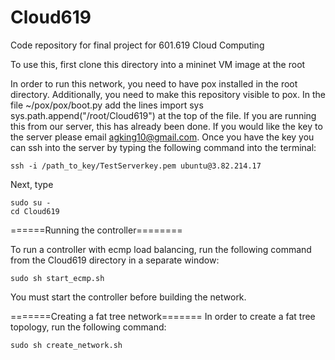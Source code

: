 # Cloud619
Code repository for final project for 601.619 Cloud Computing

To use this, first clone this directory into a mininet VM image at the root

In order to run this network, you need to have pox installed in the root directory. Additionally, you need to make this repository visible to pox. In the file ~/pox/pox/boot.py add the lines
	import sys
	sys.path.append("/root/Cloud619")
at the top of the file. If you are running this from our server, this has already been done. If you would like the key to the server please email agking10@gmail.com. Once you have the key you can ssh into the server by typing the following command into the terminal:

	ssh -i /path_to_key/TestServerkey.pem ubuntu@3.82.214.17

Next, type

	sudo su -
	cd Cloud619
	
======Running the controller========

To run a controller with ecmp load balancing, run the following command from the Cloud619 directory in a separate window:

	sudo sh start_ecmp.sh

You must start the controller before building the network.

=======Creating a fat tree network=======
In order to create a fat tree topology, run the following command:

	sudo sh create_network.sh

